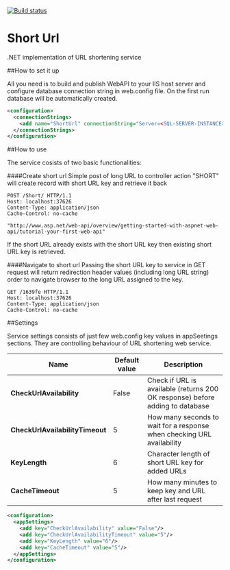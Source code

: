 [![Build status](https://ci.appveyor.com/api/projects/status/github/dejanstojanovic/ShortUrl?branch=master&svg=true)](https://ci.appveyor.com/project/dejanstojanovic/ShortUrl/branch/master)

# Short Url
.NET implementation of URL shortening service

##How to set it up

All you need is to build and publish WebAPI to your IIS host server and configure database connection string in web.config file. On the first run database will be automatically created.
```xml
<configuration>
  <connectionStrings>
    <add name="ShortUrl" connectionString="Server=<SQL-SERVER-INSTANCE>;Database=ShortUrl;User Id=<USERNAME>;Password=<PASSWORD>;" providerName="System.Data.SqlClient" />
  </connectionStrings>
</configuration>
```

##How to use

The service cosists of two basic functionalities:

####Create short url
Simple post of long URL to controller action "SHORT" will create record with short URL key and retrieve it back

```http
POST /Short/ HTTP/1.1
Host: localhost:37626
Content-Type: application/json
Cache-Control: no-cache

"http://www.asp.net/web-api/overview/getting-started-with-aspnet-web-api/tutorial-your-first-web-api"
```

If the short URL already exists with the short URL key then existing short URL key is retrieved.

####Navigate to short url
Passing the short URL key to service in GET request will return redirection header values (including long URL string) order to navigate browser to the long URL assigned to the key.

```http
GET /1639fe HTTP/1.1
Host: localhost:37626
Content-Type: application/json
Cache-Control: no-cache
```

##Settings

Service settings consists of just few web.config key values in appSeetings sections. They are controlling behaviour of URL shortening web service.

| Name  		 					| Default value 	| Description				 	|
| --------------------------------- | ----------------- | ------------------------------|
| **CheckUrlAvailability**			| False				| Check if URL is available (returns 200 OK response) before adding to database							|
| **CheckUrlAvailabilityTimeout**	| 5					| How many seconds to wait for a response when checking URL availability						|
| **KeyLength**						| 6					| Character length of short URL key for added URLs								|
| **CacheTimeout**					| 5					| How many minutes to keep key and URL after last request								|

```xml
<configuration>
  <appSettings>
    <add key="CheckUrlAvailability" value="False"/>
    <add key="CheckUrlAvailabilityTimeout" value="5"/>
    <add key="KeyLength" value="6"/>
    <add key="CacheTimeout" value="5"/>
  </appSettings>
</configuration>
```
